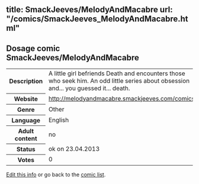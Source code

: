 title: SmackJeeves/MelodyAndMacabre
url: "/comics/SmackJeeves_MelodyAndMacabre.html"
---
Dosage comic SmackJeeves/MelodyAndMacabre
-----------------------------------------

<table class="comicinfo">
<tr>
<th>Description</th><td>A little girl befriends Death and encounters those who seek him. An odd little series about obsession and... you guessed it... death.</td>
</tr>
<tr>
<th>Website</th><td><a href="http://melodyandmacabre.smackjeeves.com/comics/">http://melodyandmacabre.smackjeeves.com/comics/</a></td>
</tr>
<tr>
<th>Genre</th><td>Other</td>
</tr>
<tr>
<th>Language</th><td>English</td>
</tr>
<tr>
<th>Adult content</th><td>no</td>
</tr>
<tr>
<th>Status</th><td>ok on 23.04.2013</td>
</tr>
<tr>
<th>Votes</th><td>0</div></td>
</tr>
</table>

[Edit this info](/comics/SmackJeeves_MelodyAndMacabre_edit.html) or go back to the [comic list](../comic-index.html).
